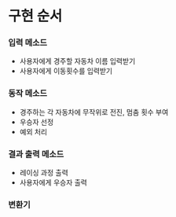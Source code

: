 # 구현 순서
### 입력 메소드
+ 사용자에게 경주할 자동차 이름 입력받기
+ 사용자에게 이동횟수를 입력받기

### 동작 메소드
+ 경주하는 각 자동차에 무작위로 전진, 멈춤 횟수 부여
+ 우승자 선정
+ 예외 처리

### 결과 출력 메소드
+ 레이싱 과정 출력
+ 사용자에게 우승자 출력

### 변환기
